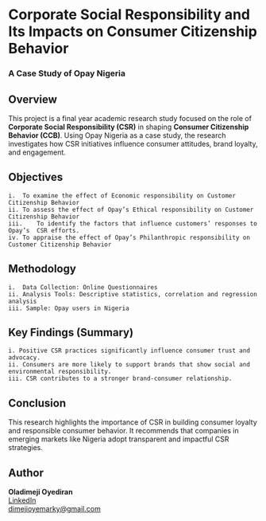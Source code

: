 # Corporate Social Responsibility and Its Impacts on Consumer Citizenship Behavior  
### A Case Study of Opay Nigeria

## Overview

This project is a final year academic research study focused on the role of **Corporate Social Responsibility (CSR)** in shaping **Consumer Citizenship Behavior (CCB)**. Using Opay Nigeria as a case study, the research investigates how CSR initiatives influence consumer attitudes, brand loyalty, and engagement.

## Objectives

	i.	To examine the effect of Economic responsibility on Customer Citizenship Behavior	
	ii.	To assess the effect of Opay’s Ethical responsibility on Customer Citizenship Behavior	
	iii.	To identify the factors that influence customers’ responses to Opay’s  CSR efforts.	
	iv.	To appraise the effect of Opay’s Philanthropic responsibility on Customer Citizenship Behavior

## Methodology

	i.  Data Collection: Online Questionnaires
	ii. Analysis Tools: Descriptive statistics, correlation and regression analysis 	
 	iii. Sample: Opay users in Nigeria

## Key Findings (Summary)

	i. Positive CSR practices significantly influence consumer trust and advocacy.
	ii. Consumers are more likely to support brands that show social and environmental responsibility.
	iii. CSR contributes to a stronger brand-consumer relationship.

## Conclusion

This research highlights the importance of CSR in building consumer loyalty and responsible consumer behavior. It recommends that companies in emerging markets like Nigeria adopt transparent and impactful CSR strategies.

## Author

**Oladimeji Oyediran**  
[LinkedIn](https://www.linkedin.com/in/oladimeji-oyediran-657658238)  
dimejioyemarky@gmail.com
